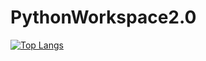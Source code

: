 # PythonWorkspace2.0
[![Top Langs](https://github-readme-stats.vercel.app/api/top-langs/?username=icantthinkof)](https://github.com/anuraghazra/github-readme-stats)
